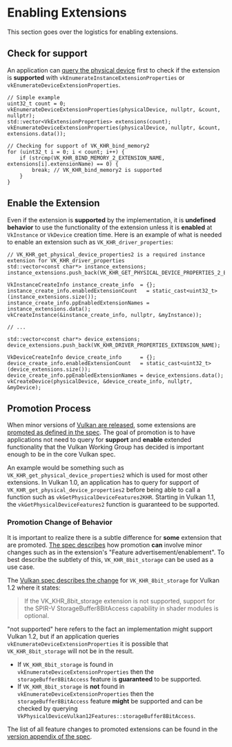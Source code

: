 # Enabling Extensions

This section goes over the logistics for enabling extensions.

## Check for support

An application can [query the physical device](https://www.khronos.org/registry/vulkan/specs/1.2-extensions/html/vkspec.html#extendingvulkan-extensions) first to check if the extension is **supported** with `vkEnumerateInstanceExtensionProperties` or `vkEnumerateDeviceExtensionProperties`.

```
// Simple example
uint32_t count = 0;
vkEnumerateDeviceExtensionProperties(physicalDevice, nullptr, &count, nullptr);
std::vector<VkExtensionProperties> extensions(count);
vkEnumerateDeviceExtensionProperties(physicalDevice, nullptr, &count, extensions.data());

// Checking for support of VK_KHR_bind_memory2
for (uint32_t i = 0; i < count; i++) {
    if (strcmp(VK_KHR_BIND_MEMORY_2_EXTENSION_NAME, extensions[i].extensionName) == 0) {
        break; // VK_KHR_bind_memory2 is supported
    }
}
```

## Enable the Extension

Even if the extension is **supported** by the implementation, it is **undefined behavior** to use the functionality of the extension unless it is **enabled** at `VkInstance` or `VkDevice` creation time. Here is an example of what is needed to enable an extension such as `VK_KHR_driver_properties`:

```
// VK_KHR_get_physical_device_properties2 is a required instance extension for VK_KHR_driver_properties
std::vector<const char*> instance_extensions;
instance_extensions.push_back(VK_KHR_GET_PHYSICAL_DEVICE_PROPERTIES_2_EXTENSION_NAME);

VkInstanceCreateInfo instance_create_info  = {};
instance_create_info.enabledExtensionCount   = static_cast<uint32_t>(instance_extensions.size());
instance_create_info.ppEnabledExtensionNames = instance_extensions.data();
vkCreateInstance(&instance_create_info, nullptr, &myInstance));

// ...

std::vector<const char*> device_extensions;
device_extensions.push_back(VK_KHR_DRIVER_PROPERTIES_EXTENSION_NAME);

VkDeviceCreateInfo device_create_info      = {};
device_create_info.enabledExtensionCount   = static_cast<uint32_t>(device_extensions.size());
device_create_info.ppEnabledExtensionNames = device_extensions.data();
vkCreateDevice(physicalDevice, &device_create_info, nullptr, &myDevice);
```

## Promotion Process

When minor versions of [Vulkan are released](./vulkan_release_summary.md), some extensions are [promoted as defined in the spec](https://www.khronos.org/registry/vulkan/specs/1.2-extensions/html/vkspec.html#extendingvulkan-compatibility-promotion). The goal of promotion is to have applications not need to query for **support** and **enable** extended functionality that the Vulkan Working Group has decided is important enough to be in the core Vulkan spec.

An example would be something such as `VK_KHR_get_physical_device_properties2` which is used for most other extensions. In Vulkan 1.0, an application has to query for support of `VK_KHR_get_physical_device_properties2` before being able to call a function such as `vkGetPhysicalDeviceFeatures2KHR`. Starting in Vulkan 1.1, the `vkGetPhysicalDeviceFeatures2` function is guaranteed to be supported.

### Promotion Change of Behavior

It is important to realize there is a subtle difference for **some** extension that are promoted. [The spec describes](https://www.khronos.org/registry/vulkan/specs/1.2-extensions/html/vkspec.html#extendingvulkan-compatibility-promotion) how promotion **can** involve minor changes such as in the extension's "Feature advertisement/enablement". To best describe the subtlety of this, `VK_KHR_8bit_storage` can be used as a use case.

The [Vulkan spec describes the change](https://www.khronos.org/registry/vulkan/specs/1.2-extensions/html/vkspec.html#_differences_relative_to_vk_khr_8bit_storage) for `VK_KHR_8bit_storage` for Vulkan 1.2 where it states:

> If the VK_KHR_8bit_storage extension is not supported, support for the SPIR-V StorageBuffer8BitAccess capability in shader modules is optional.

"not supported" here refers to the fact an implementation might support Vulkan 1.2, but if an application queries `vkEnumerateDeviceExtensionProperties` it is possible that `VK_KHR_8bit_storage` will not be in the result.
- If `VK_KHR_8bit_storage` is found in `vkEnumerateDeviceExtensionProperties` then the `storageBuffer8BitAccess` feature is **guaranteed** to be supported.
- If `VK_KHR_8bit_storage` is **not** found in `vkEnumerateDeviceExtensionProperties` then the `storageBuffer8BitAccess` feature **might** be supported and can be checked by querying `VkPhysicalDeviceVulkan12Features::storageBuffer8BitAccess`.

The list of all feature changes to promoted extensions can be found in the [version appendix of the spec](https://www.khronos.org/registry/vulkan/specs/1.2-extensions/html/vkspec.html#versions).